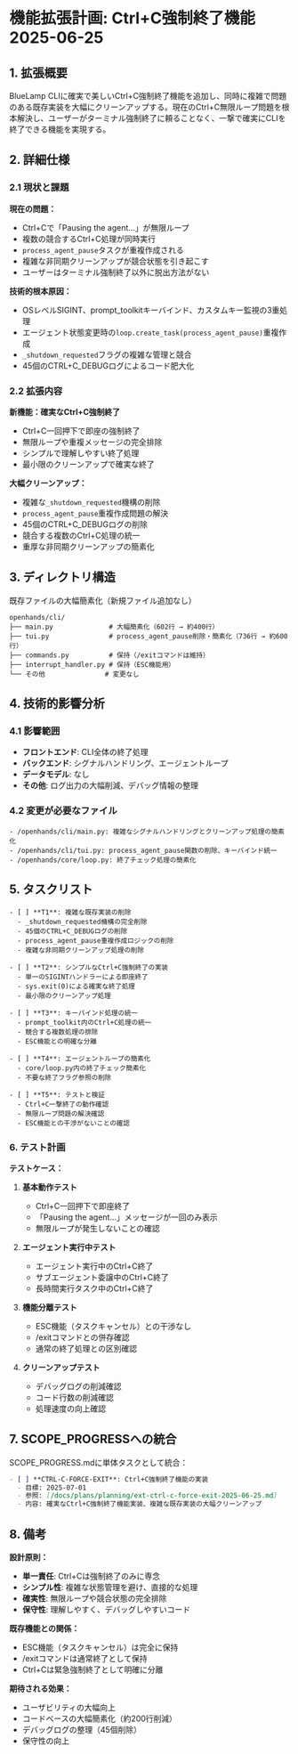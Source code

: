 # 機能拡張計画: Ctrl+C強制終了機能 2025-06-25

## 1. 拡張概要

BlueLamp CLIに確実で美しいCtrl+C強制終了機能を追加し、同時に複雑で問題のある既存実装を大幅にクリーンアップする。現在のCtrl+C無限ループ問題を根本解決し、ユーザーがターミナル強制終了に頼ることなく、一撃で確実にCLIを終了できる機能を実現する。

## 2. 詳細仕様

### 2.1 現状と課題

**現在の問題：**
- Ctrl+Cで「Pausing the agent...」が無限ループ
- 複数の競合するCtrl+C処理が同時実行
- `process_agent_pause`タスクが重複作成される
- 複雑な非同期クリーンアップが競合状態を引き起こす
- ユーザーはターミナル強制終了以外に脱出方法がない

**技術的根本原因：**
- OSレベルSIGINT、prompt_toolkitキーバインド、カスタムキー監視の3重処理
- エージェント状態変更時の`loop.create_task(process_agent_pause)`重複作成
- `_shutdown_requested`フラグの複雑な管理と競合
- 45個のCTRL+C_DEBUGログによるコード肥大化

### 2.2 拡張内容

**新機能：確実なCtrl+C強制終了**
- Ctrl+C一回押下で即座の強制終了
- 無限ループや重複メッセージの完全排除
- シンプルで理解しやすい終了処理
- 最小限のクリーンアップで確実な終了

**大幅クリーンアップ：**
- 複雑な`_shutdown_requested`機構の削除
- `process_agent_pause`重複作成問題の解決
- 45個のCTRL+C_DEBUGログの削除
- 競合する複数のCtrl+C処理の統一
- 重厚な非同期クリーンアップの簡素化

## 3. ディレクトリ構造

既存ファイルの大幅簡素化（新規ファイル追加なし）

```
openhands/cli/
├── main.py              # 大幅簡素化（602行 → 約400行）
├── tui.py               # process_agent_pause削除・簡素化（736行 → 約600行）
├── commands.py          # 保持（/exitコマンドは維持）
├── interrupt_handler.py # 保持（ESC機能用）
└── その他               # 変更なし
```

## 4. 技術的影響分析

### 4.1 影響範囲

- **フロントエンド**: CLI全体の終了処理
- **バックエンド**: シグナルハンドリング、エージェントループ
- **データモデル**: なし
- **その他**: ログ出力の大幅削減、デバッグ情報の整理

### 4.2 変更が必要なファイル

```
- /openhands/cli/main.py: 複雑なシグナルハンドリングとクリーンアップ処理の簡素化
- /openhands/cli/tui.py: process_agent_pause関数の削除、キーバインド統一
- /openhands/core/loop.py: 終了チェック処理の簡素化
```

## 5. タスクリスト

```
- [ ] **T1**: 複雑な既存実装の削除
  - _shutdown_requested機構の完全削除
  - 45個のCTRL+C_DEBUGログの削除
  - process_agent_pause重複作成ロジックの削除
  - 複雑な非同期クリーンアップ処理の削除

- [ ] **T2**: シンプルなCtrl+C強制終了の実装
  - 単一のSIGINTハンドラーによる即座終了
  - sys.exit(0)による確実な終了処理
  - 最小限のクリーンアップ処理

- [ ] **T3**: キーバインド処理の統一
  - prompt_toolkit内のCtrl+C処理の統一
  - 競合する複数処理の排除
  - ESC機能との明確な分離

- [ ] **T4**: エージェントループの簡素化
  - core/loop.py内の終了チェック簡素化
  - 不要な終了フラグ参照の削除

- [ ] **T5**: テストと検証
  - Ctrl+C一撃終了の動作確認
  - 無限ループ問題の解決確認
  - ESC機能との干渉がないことの確認
```

### 6. テスト計画

**テストケース：**
1. **基本動作テスト**
   - Ctrl+C一回押下で即座終了
   - 「Pausing the agent...」メッセージが一回のみ表示
   - 無限ループが発生しないことの確認

2. **エージェント実行中テスト**
   - エージェント実行中のCtrl+C終了
   - サブエージェント委譲中のCtrl+C終了
   - 長時間実行タスク中のCtrl+C終了

3. **機能分離テスト**
   - ESC機能（タスクキャンセル）との干渉なし
   - /exitコマンドとの併存確認
   - 通常の終了処理との区別確認

4. **クリーンアップテスト**
   - デバッグログの削減確認
   - コード行数の削減確認
   - 処理速度の向上確認

## 7. SCOPE_PROGRESSへの統合

SCOPE_PROGRESS.mdに単体タスクとして統合：

```markdown
- [ ] **CTRL-C-FORCE-EXIT**: Ctrl+C強制終了機能の実装
  - 目標: 2025-07-01
  - 参照: [/docs/plans/planning/ext-ctrl-c-force-exit-2025-06-25.md]
  - 内容: 確実なCtrl+C強制終了機能実装、複雑な既存実装の大幅クリーンアップ
```

## 8. 備考

**設計原則：**
- **単一責任**: Ctrl+Cは強制終了のみに専念
- **シンプル性**: 複雑な状態管理を避け、直接的な処理
- **確実性**: 無限ループや競合状態の完全排除
- **保守性**: 理解しやすく、デバッグしやすいコード

**既存機能との関係：**
- ESC機能（タスクキャンセル）は完全に保持
- /exitコマンドは通常終了として保持
- Ctrl+Cは緊急強制終了として明確に分離

**期待される効果：**
- ユーザビリティの大幅向上
- コードベースの大幅簡素化（約200行削減）
- デバッグログの整理（45個削除）
- 保守性の向上